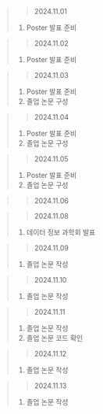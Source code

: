 > > 2024.11.01
> 1. Poster 발표 준비

> > 2024.11.02
> 1. Poster 발표 준비

> > 2024.11.03
> 1. Poster 발표 준비
> 2. 졸업 논문 구성 

> > 2024.11.04
> 1. Poster 발표 준비
> 2. 졸업 논문 구성 

> > 2024.11.05
> 1. Poster 발표 준비
> 2. 졸업 논문 구성 

> > 2024.11.06


> > 2024.11.08
> 1. 데이터 정보 과학회 발표

> > 2024.11.09
> 1. 졸업 논문 작성

> > 2024.11.10
> 1. 졸업 논문 작성

> > 2024.11.11
> 1. 졸업 논문 작성
> 2. 졸업 논문 코드 확인

> > 2024.11.12
> 1. 졸업 논문 작성

> > 2024.11.13
> 1. 졸업 논문 작성
